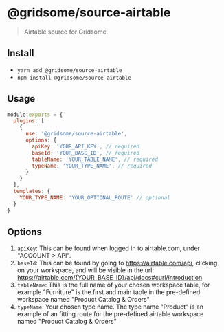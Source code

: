 # @gridsome/source-airtable

> Airtable source for Gridsome.

## Install
- `yarn add @gridsome/source-airtable`
- `npm install @gridsome/source-airtable`

## Usage

```js
module.exports = {
  plugins: [
    {
      use: '@gridsome/source-airtable',
      options: {
        apiKey: 'YOUR_API_KEY', // required
        baseId: 'YOUR_BASE_ID', // required
        tableName: 'YOUR_TABLE_NAME', // required
        typeName: 'YOUR_TYPE_NAME', // required
      }
    }
  ],
  templates: {
    YOUR_TYPE_NAME: 'YOUR_OPTIONAL_ROUTE' // optional
  }
}
```

## Options

1. `apiKey`: This can be found when logged in to airtable.com, under "ACCOUNT > API".
1. `baseId`: This can be found by going to https://airtable.com/api, clicking on your workspace, and will be visible in the url: https://airtable.com/{YOUR_BASE_ID}/api/docs#curl/introduction
1. `tableName`: This is the full name of your chosen workspace table, for example "Furniture" is the first and main table in the pre-defined workspace named "Product Catalog & Orders"
1. `typeName`: Your chosen type name. The type name "Product" is an example of an fitting route for the pre-defined airtable workspace named "Product Catalog & Orders"
